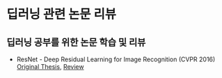 # 딥러닝 관련 논문 리뷰
## 딥러닝 공부를 위한 논문 학습 및 리뷰

* ResNet - Deep Residual Learning for Image Recognition (CVPR 2016)  
[Original Thesis](https://arxiv.org/abs/1512.03385), [Review]()